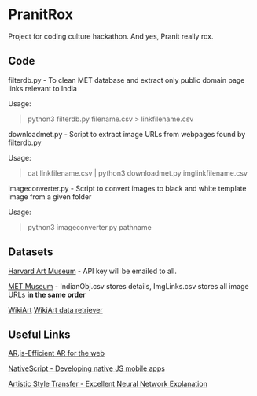 # PranitRox
Project for coding culture hackathon. And yes, Pranit really rox.

## Code

filterdb.py - To clean MET database and extract only public domain page links relevant to India

Usage:

>python3 filterdb.py filename.csv > linkfilename.csv

downloadmet.py - Script to extract image URLs from webpages found by filterdb.py

Usage:

>cat linkfilename.csv | python3 downloadmet.py imglinkfilename.csv

imageconverter.py - Script to convert images to black and white template image from a given folder

Usage:

>python3 imageconverter.py pathname

## Datasets

[Harvard Art Museum](https://www.harvardartmuseums.org/) - API key will be emailed to all.

[MET Museum](https://www.metmuseum.org/) - IndianObj.csv stores details, ImgLinks.csv stores all image URLs **in the same order**

[WikiArt](https://www.wikiart.org/) [WikiArt data retriever](https://github.com/lucasdavid/wikiart)

## Useful Links

[AR.js-Efficient AR for the web](https://jeromeetienne.github.io/AR.js/)

[NativeScript - Developing native JS mobile apps](https://docs.nativescript.org/)

[Artistic Style Transfer - Excellent Neural Network Explanation](https://harishnarayanan.org/writing/artistic-style-transfer/)

